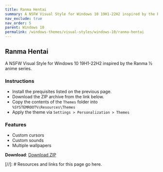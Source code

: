 ```yaml
---
title: Ranma Hentai
summary: A NSFW Visual Style for Windows 10 19H1-22H2 inspired by the Ranma ½ anime series.
nav_exclude: true
nav_order: 5
parent: Windows 10
permalink: /windows-themes/visual-styles/windows-10/ranma-hentai
---
```


## Ranma Hentai
A NSFW Visual Style for Windows 10 19H1-22H2 inspired by the Ranma ½ anime series.

### Instructions

- Install the prequisites listed on the previous page.
- Download the ZIP archive from the link below.
- Copy the contents of the `Themes` folder into `%SYSTEMROOT%\Resources\Themes`
- Apply the theme via `Settings > Personalization > Themes`

### Features

- Custom cursors
- Custom sounds
- Multiple wallpapers

**Download**: [Download ZIP] 

<!-- ////////////////////////////////////////////////////////////////////////////////////////////////////////////////////// -->

[//]: # Resources and links for this page go here.

[Preivew]: https://gitlab.com/the-back-room/visual-styles/windows-10/nsfw/ranma-hentai/-/raw/main/Extras/Preview.bmp
[Download ZIP]: https://gitlab.com/the-back-room/visual-styles/windows-10/nsfw/ranma-hentai/-/archive/main/ranma-hentai-main.zip

<!-- ////////////////////////////////////////////////////////////////////////////////////////////////////////////////////// -->
